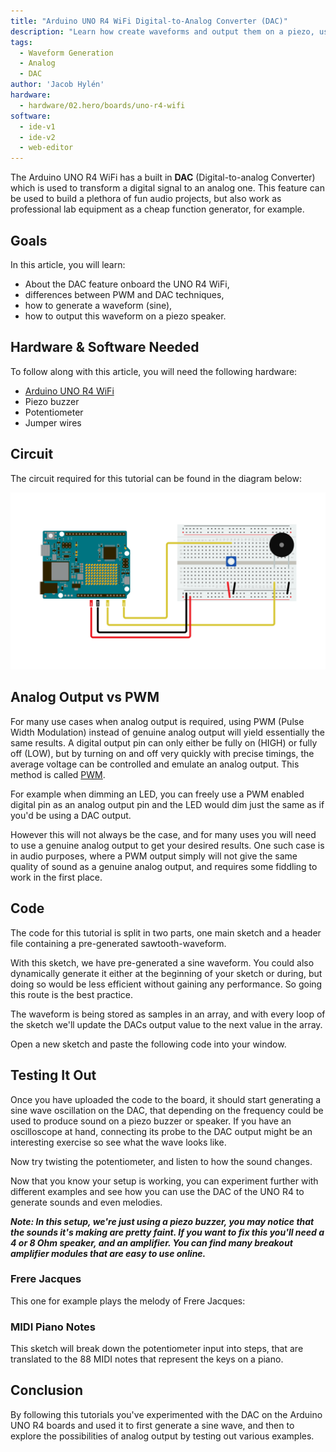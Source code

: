 ```yaml
---
title: "Arduino UNO R4 WiFi Digital-to-Analog Converter (DAC)"
description: "Learn how create waveforms and output them on a piezo, using the DAC on the UNO R4 WiFi board."
tags:
  - Waveform Generation
  - Analog
  - DAC
author: 'Jacob Hylén'
hardware:
  - hardware/02.hero/boards/uno-r4-wifi
software:
  - ide-v1
  - ide-v2
  - web-editor
---
```



The Arduino UNO R4 WiFi has a built in **DAC** (Digital-to-analog Converter) which is used to transform a digital signal to an analog one. This feature can be used to build a plethora of fun audio projects, but also work as professional lab equipment as a cheap function generator, for example.

## Goals

In this article, you will learn:
- About the DAC feature onboard the UNO R4 WiFi,
- differences between PWM and DAC techniques,
- how to generate a waveform (sine),
- how to output this waveform on a piezo speaker.

## Hardware & Software Needed
  To follow along with this article, you will need the following hardware: 
  
  - [Arduino UNO R4 WiFi](https://store.arduino.cc/uno-r4-wifi)
  - Piezo buzzer 
  - Potentiometer
  - Jumper wires

## Circuit
The circuit required for this tutorial can be found in the diagram below:

![Piezo buzzer connected to UNO R4](./assets/circuit.png)

## Analog Output vs PWM
For many use cases when analog output is required, using PWM (Pulse Width Modulation) instead of genuine analog output will yield essentially the same results. A digital output pin can only either be fully on (HIGH) or fully off (LOW), but by turning on and off very quickly with precise timings, the average voltage can be controlled and emulate an analog output. This method is called [PWM](/learn/microcontrollers/analog-output). 

For example when dimming an LED, you can freely use a PWM enabled digital pin as an analog output pin and the LED would dim just the same as if you'd be using a DAC output. 

However this will not always be the case, and for many uses you will need to use a genuine analog output to get your desired results. One such case is in audio purposes, where a PWM output simply will not give the same quality of sound as a genuine analog output, and requires some fiddling to work in the first place.

## Code
The code for this tutorial is split in two parts, one main sketch and a header file containing a pre-generated sawtooth-waveform.

With this sketch, we have pre-generated a sine waveform. You could also dynamically generate it either at the beginning of your sketch or during, but doing so would be less efficient without gaining any performance. So going this route is the best practice. 

The waveform is being stored as samples in an array, and with every loop of the sketch we'll update the DACs output value to the next value in the array.  

Open a new sketch and paste the following code into your window.

<CodeBlock url="https://github.com/arduino/ArduinoCore-renesas/blob/main/libraries/AnalogWave/examples/SineWave/SineWave.ino" className="arduino"/>

## Testing It Out
Once you have uploaded the code to the board, it should start generating a sine wave oscillation on the DAC, that depending on the frequency could be used to produce sound on a piezo buzzer or speaker. If you have an oscilloscope at hand, connecting its probe to the DAC output might be an interesting exercise so see what the wave looks like. 

Now try twisting the potentiometer, and listen to how the sound changes.

Now that you know your setup is working, you can experiment further with different examples and see how you can use the DAC of the UNO R4 to generate sounds and even melodies.

***Note: In this setup, we're just using a piezo buzzer, you may notice that the sounds it's making are pretty faint. If you want to fix this you'll need a 4 or 8 Ohm speaker, and an amplifier. You can find many breakout amplifier modules that are easy to use online.***

### Frere Jacques

This one for example plays the melody of Frere Jacques:
<CodeBlock url="https://github.com/arduino/ArduinoCore-renesas/blob/main/libraries/AnalogWave/examples/DACJacques/DACJacques.ino" className="arduino"/>

### MIDI Piano Notes
This sketch will break down the potentiometer input into steps, that are translated to the 88 MIDI notes that represent the keys on a piano.

<CodeBlock url="https://github.com/arduino/ArduinoCore-renesas/blob/main/libraries/AnalogWave/examples/DACEqualTemperedScale/DACEqualTemperedScale.ino" className="arduino"/>

## Conclusion
By following this tutorials you've experimented with the DAC on the Arduino UNO R4 boards and used it to first generate a sine wave, and then to explore the possibilities of analog output by testing out various examples.
